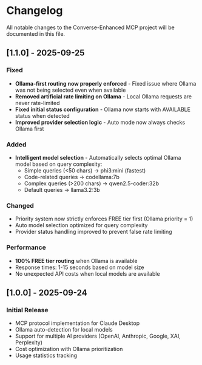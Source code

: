 # Changelog

All notable changes to the Converse-Enhanced MCP project will be documented in this file.

## [1.1.0] - 2025-09-25

### Fixed
- **Ollama-first routing now properly enforced** - Fixed issue where Ollama was not being selected even when available
- **Removed artificial rate limiting on Ollama** - Local Ollama requests are never rate-limited
- **Fixed initial status configuration** - Ollama now starts with AVAILABLE status when detected
- **Improved provider selection logic** - Auto mode now always checks Ollama first

### Added
- **Intelligent model selection** - Automatically selects optimal Ollama model based on query complexity:
  - Simple queries (<50 chars) → phi3:mini (fastest)
  - Code-related queries → codellama:7b
  - Complex queries (>200 chars) → qwen2.5-coder:32b
  - Default queries → llama3.2:3b

### Changed
- Priority system now strictly enforces FREE tier first (Ollama priority = 1)
- Auto model selection optimized for query complexity
- Provider status handling improved to prevent false rate limiting

### Performance
- **100% FREE tier routing** when Ollama is available
- Response times: 1-15 seconds based on model size
- No unexpected API costs when local models are available

## [1.0.0] - 2025-09-24

### Initial Release
- MCP protocol implementation for Claude Desktop
- Ollama auto-detection for local models
- Support for multiple AI providers (OpenAI, Anthropic, Google, XAI, Perplexity)
- Cost optimization with Ollama prioritization
- Usage statistics tracking